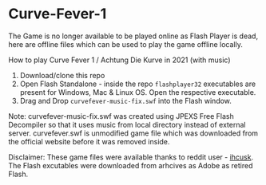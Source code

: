 # Curve-Fever-1
The Game is no longer available to be played online as Flash Player is dead, here are offline files which can be used to play the game offline locally.

How to play Curve Fever 1 / Achtung Die Kurve in 2021 (with music)

1. Download/clone this repo
2. Open Flash Standalone - inside the repo `flashplayer32` executables are present for Windows, Mac & Linux OS. Open the respective executable.
3. Drag and Drop `curvefever-music-fix.swf` into the Flash window.

Note:
curvefever-music-fix.swf was created using JPEXS Free Flash Decompiler so that it uses music from local directory instead of external server.
curvefever.swf is unmodified game file which was downloaded from the official website before it was removed inside.

Disclaimer:
These game files were available thanks to reddit user - [ihcusk](https://www.reddit.com/user/ihcusk/).
The Flash excutables were downloaded from arhcives as Adobe as retired Flash.

